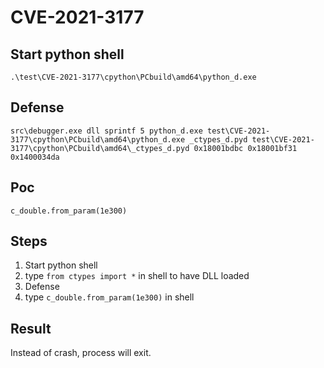 # CVE-2021-3177



## Start python shell
`.\test\CVE-2021-3177\cpython\PCbuild\amd64\python_d.exe`

## Defense
`src\debugger.exe dll sprintf 5 python_d.exe test\CVE-2021-3177\cpython\PCbuild\amd64\python_d.exe _ctypes_d.pyd test\CVE-2021-3177\cpython\PCbuild\amd64\_ctypes_d.pyd 0x18001bdbc 0x18001bf31 0x1400034da`

## Poc
```from ctypes import *
c_double.from_param(1e300)
```

## Steps
1. Start python shell
2. type `from ctypes import *` in shell to have DLL loaded
3. Defense
4. type `c_double.from_param(1e300)` in shell

## Result
Instead of crash, process will exit.